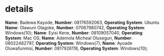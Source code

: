 # details
**Name**: Badewa Kayode, **Number**: 08176592063, **Operating System**: Ubuntu
**Name**: Olawuni Olagoke, **Number**: 07067980742, **Operating System**: Windows(10);
**Name**: Eyisi Kene, **Number**: 08109057040, **Operating System**: Mac OS;
**Name**: Ademola Micheal Olusegun, **Number**: 08022482797, **Operating System**: Windows(7);
**Name**: Ayoade Oluwafunmisi, **Number**: 0817926118, **Operating System**: Windows(10);
